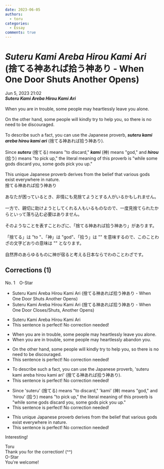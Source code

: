 ```yaml
---
date: 2023-06-05
authors:
  - toru
categories:
  - Essay
comments: true
---
```


# <strong><em>Suteru Kami Areba Hirou Kami Ari</strong></em> (捨てる神あれば拾う神あり - When One Door Shuts Another Opens)
<div class="date">Jun 5, 2023 21:02</div>
<div id="post"><div id="body_show_ori">
<strong><em>Suteru Kami Areba Hirou Kami Ari</strong></em><br/><br/>When you are in trouble, some people may heartlessly leave you alone.<br/><br/>On the other hand, some people will kindly try to help you, so there is no need to be discouraged.<br/><br/>To describe such a fact, you can use the Japanese proverb, <strong><em>suteru kami areba hirou kami ari</em></strong> (捨てる神あれば拾う神あり).<br/><br/>Since <strong><em>suteru</em></strong> (捨てる) means "to discard," <strong><em>kami</em></strong> (神) means "god," and <strong><em>hirou</em></strong> (拾う) means "to pick up," the literal meaning of this proverb is "while some gods discard you, some gods pick you up."<br/><br/>This unique Japanese proverb derives from the belief that various gods exist everywhere in nature.
</div></div>

<!-- more -->

<div id="post_ja"><div id="body_show_mo">
捨てる神あれば拾う神あり<br/><br/>あなたが困っているとき、非情にも見捨てようとする人がいるかもしれません。<br/><br/>一方で、親切に助けようとしてくれる人もいるものなので、一度見捨てられたからといって落ち込む必要はありません。<br/><br/>そのようなことを表すことわざに、「捨てる神あれば拾う神あり」があります。<br/><br/>「捨てる」は "to "、「神」は "god"、「拾う」は "" を意味するので、このことわざの文字どおりの意味は "" となります。<br/><br/>自然界のあらゆるものに神が宿ると考える日本ならでわのことわざです。
</div></div>

## Corrections (1)
<div id="block"><div class="first_name"> No. 1　<span class="just_name">O-Star</span></div><div id="block2">
<ul class="correction_field">
<li class="incorrect">Suteru Kami Areba Hirou Kami Ari (捨てる神あれば拾う神あり - When One Door Shuts Another Opens)</li>
<li class="corrected correct">
Suteru Kami Areba Hirou Kami Ari (捨てる神あれば拾う神あり - When One Door <span class="f_bold"><span class="f_blue">Closes/Shuts</span>, </span>Another Opens)
</li>
</ul>
<ul class="correction_field">
<li class="incorrect">Suteru Kami Areba Hirou Kami Ari</li>
<li class="corrected perfect">This sentence is perfect! No correction needed!</li>
</ul>
<ul class="correction_field">
<li class="incorrect">When you are in trouble, some people may heartlessly leave you alone.</li>
<li class="corrected correct">
When you are in trouble, some people may heartlessly <span class="f_bold">abandon you.</span>
</li>
</ul>
<ul class="correction_field">
<li class="incorrect">On the other hand, some people will kindly try to help you, so there is no need to be discouraged.</li>
<li class="corrected perfect">This sentence is perfect! No correction needed!</li>
</ul>
<ul class="correction_field">
<li class="incorrect">To describe such a fact, you can use the Japanese proverb, 'suteru kami areba hirou kami ari' (捨てる神あれば拾う神あり).</li>
<li class="corrected perfect">This sentence is perfect! No correction needed!</li>
</ul>
<ul class="correction_field">
<li class="incorrect">Since 'suteru' (捨てる) means "to discard," 'kami' (神) means "god," and 'hirou' (拾う) means "to pick up," the literal meaning of this proverb is "while some gods discard you, some gods pick you up."</li>
<li class="corrected perfect">This sentence is perfect! No correction needed!</li>
</ul>
<ul class="correction_field">
<li class="incorrect">This unique Japanese proverb derives from the belief that various gods exist everywhere in nature.</li>
<li class="corrected perfect">This sentence is perfect! No correction needed!</li>
</ul>
<p class="comment_small">
 Interesting!
</p>

</div><div class="name"><span class="just_name">Toru</span><br>
Thank you for the correction! (^^)
</div>
<div class="name"><span class="just_name">O-Star</span><br>
You're welcome!
</div>
</div>
